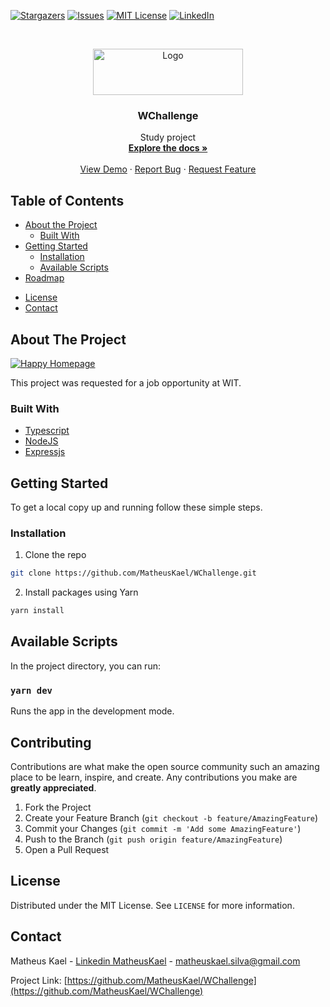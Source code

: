 [![Stargazers][stars-shield]][stars-url]
[![Issues][issues-shield]][issues-url]
[![MIT License][license-shield]][license-url]
[![LinkedIn][linkedin-shield]][linkedin-url]

<br />
<p align="center">
  <a href="https://github.com/MatheusKael/WChallenge">
    <img src="images/Logo.png" alt="Logo" width="240" height="74">
  </a>

  <h3 align="center">WChallenge</h3>

  <p align="center">
     Study project
    <br />
    <a href="https://github.com/MatheusKael/WChallenge"><strong>Explore the docs »</strong></a>
    <br />
    <br />
    <a href="https://github.com/MatheusKael/WChallenge">View Demo</a>
    ·
    <a href="https://github.com/MatheusKael/WChallenge/issues">Report Bug</a>
    ·
    <a href="https://github.com/MatheusKael/WChallenge/issues">Request Feature</a>
  </p>
</p>

## Table of Contents

- [About the Project](#about-the-project)
  - [Built With](#built-with)
- [Getting Started](#getting-started)
    <!-- - [Prerequisites](#prerequisites) -->
  - [Installation](#installation)
  - [Available Scripts](#available-scripts)
  <!-- - [Usage](#usage) -->
- [Roadmap](#roadmap)
<!-- - [Contributing](#contributing) -->
- [License](#license)
- [Contact](#contact)
<!-- - [Acknowledgements](#acknowledgements) -->

## About The Project

[![Happy Homepage][product-screenshot]]()

This project was requested for a job opportunity at WIT.

### Built With

- [Typescript](https://www.typescriptlang.org/)
- [NodeJS](https://www.nodejs.org/)
- [Expressjs](https://www.expressjs.com/)

<!-- GETTING STARTED -->

## Getting Started

To get a local copy up and running follow these simple steps.

<!-- ### Prerequisites

This is an example of how to list things you need to use the software and how to install them.

- npm

```sh
npm install npm@latest -g
``` -->

### Installation

1. Clone the repo

```sh
git clone https://github.com/MatheusKael/WChallenge.git
```

2. Install packages using Yarn

```sh
yarn install
```

## Available Scripts

In the project directory, you can run:

### `yarn dev`

Runs the app in the development mode.<br />

<!-- USAGE EXAMPLES -->
<!--
## Usage

Use this space to show useful examples of how a project can be used. Additional screenshots, code examples and demos work well in this space. You may also link to more resources.

_For more examples, please refer to the [Documentation](https://example.com)_ -->

<!-- ROADMAP -->

## Contributing

Contributions are what make the open source community such an amazing place to be learn, inspire, and create. Any contributions you make are **greatly appreciated**.

1. Fork the Project
2. Create your Feature Branch (`git checkout -b feature/AmazingFeature`)
3. Commit your Changes (`git commit -m 'Add some AmazingFeature'`)
4. Push to the Branch (`git push origin feature/AmazingFeature`)
5. Open a Pull Request

<!-- LICENSE -->

## License

Distributed under the MIT License. See `LICENSE` for more information.

<!-- CONTACT -->

## Contact

Matheus Kael - [Linkedin MatheusKael](https://www.linkedin.com/in/matheuskael/) - matheuskael.silva@gmail.com

Project Link: [https://github.com/MatheusKael/WChallenge](https://github.com/MatheusKael/WChallenge)

<!-- ACKNOWLEDGEMENTS -->

<!-- ## Acknowledgements

- []()
- []()
- []() -->

<!-- MARKDOWN LINKS & IMAGES -->
<!-- https://www.markdownguide.org/basic-syntax/#reference-style-links -->

[stars-shield]: https://img.shields.io/github/stars/MatheusKael/WChallenge.svg?style=flat-square
[stars-url]: https://github.com/MatheusKael/WChallenge/stargazers
[issues-shield]: https://img.shields.io/github/issues/MatheusKael/WChallenge.svg?style=flat-square
[issues-url]: https://github.com/MatheusKael/WChallenge/issues
[license-shield]: https://img.shields.io/github/license/MatheusKael/WChallenge.svg?style=flat-square
[license-url]: https://github.com/github_username/WChallenge/blob/master/LICENSE.txt
[linkedin-shield]: https://img.shields.io/badge/-LinkedIn-black.svg?style=flat-square&logo=linkedin&colorB=555
[linkedin-url]: https://www.linkedin.com/in/matheuskael/
[product-screenshot]: images/screenshot.png
